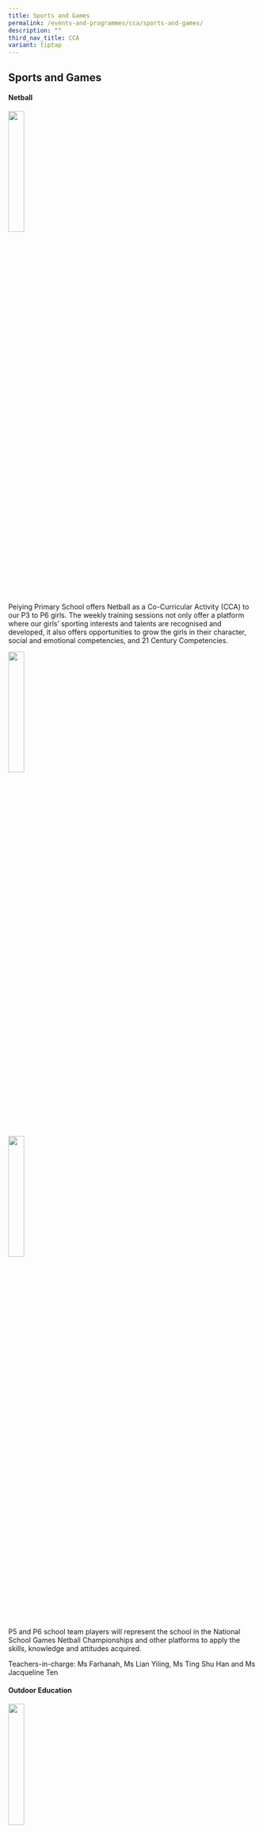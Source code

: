```yaml
---
title: Sports and Games
permalink: /events-and-programmes/cca/sports-and-games/
description: ""
third_nav_title: CCA
variant: tiptap
---
```

<h2>Sports and Games</h2>
<h4>Netball</h4>
<div class="isomer-image-wrapper">
<img style="width:25%;margin-right:15px;" height="auto" width="100%" src="/images/netball%201.png">
</div>
<p>Peiying Primary School offers Netball as a Co-Curricular Activity (CCA)
to our P3 to P6 girls. The weekly training sessions not only offer a platform
where our girls’ sporting interests and talents are recognised and developed,
it also offers opportunities to grow the girls in their character, social
and emotional competencies, and 21 Century Competencies.</p>
<div class="isomer-image-wrapper">
<img style="width:25%;margin-right:15px;" height="auto" width="100%" src="/images/netball%202.png">
</div>
<div class="isomer-image-wrapper">
<img style="width:25%;margin-right:15px;" height="auto" width="100%" src="/images/netball%203.png">
</div>
<p>P5 and P6 school team players will represent the school in the National
School Games Netball Championships and other platforms to apply the skills,
knowledge and attitudes acquired.</p>
<p>Teachers-in-charge: Ms Farhanah, Ms Lian Yiling, Ms Ting Shu Han and Ms
Jacqueline Ten</p>
<h4>Outdoor Education</h4>
<div class="isomer-image-wrapper">
<img style="width:25%;margin-right:15px;" height="auto" width="100%" src="/images/OAC1.png">
</div>
<p>Peiying Primary School offers Outdoor Adventure Club as a Co-Curricular
Activity (CCA) to our P3 to P6 boys and girls.&nbsp;Outdoor Adventure Club
members will get the opportunity to scale the climbing walls at the&nbsp;Peiying
Adventure Centre (PYSAC) and try out the high and low rope elements. In
addition, students are also engaged in other outdoor activities such as
orienteering, map reading, knot tying and tent pitching.</p>
<div class="isomer-image-wrapper">
<img style="width: 100%" height="auto" width="100%" alt="" src="/images/OAC2.png">
</div>
<div class="isomer-image-wrapper">
<img style="width:25%;margin-right:15px;" height="auto" width="100%" src="/images/OAC3.png">
</div>
<p>Activities conducted during the CCA sessions are geared towards character
building and inculcating the PRIDE core values. These activities not only
inculcate values such as teamwork, resilience and gratitude, they also
help students become more confident and caring individuals.</p>
<p>Teahers-in-charge: Mr Jim Yong, Mr Rosnizam and Ms Joyce Ang</p>
<h4>Rope Skipping</h4>
<p>Peiying Primary School offers Rope Skipping as a Co-Curricular Activity
(CCA) to our P3 to P6 boys and girls. Our&nbsp;Rope Skipping CCA aims to
strengthen students’ bodies and improve their agility, psychomotor and
coordination skills. Members will learn speed and creative skills such
as running steps, double dutch, crosses and multiples during their CCA
sessions.</p>
<div class="isomer-image-wrapper">
<img style="width:45%" height="auto" width="100%" src="/images/CCA/Rope%20Skipping/rope%20skipping%2001.jpeg">
</div>
<div class="isomer-image-wrapper">
<img style="width:45%" height="auto" width="100%" src="/images/CCA/Rope%20Skipping/rope%20skipping%2002.jpeg">
</div>
<div class="isomer-image-wrapper">
<img style="width:45%" height="auto" width="100%" src="/images/CCA/Rope%20Skipping/rope%20skipping%2003.jpeg">
</div>
<p>Rope Skipping also focuses on character building via PRIDE core values
and instilling sportsmanship and cooperative skills in our students. Members
are given the opportunity to represent the school in the&nbsp;National
School Games Rope Skipping Championships&nbsp;and other platforms to apply
the skills, knowledge and attitudes acquired.&nbsp;</p>
<div class="isomer-image-wrapper">
<img style="width: 100%" height="auto" width="100%" alt="" src="/images/CCA/Rope%20Skipping/rope%20skipping%2004.jpeg">
</div>
<p>Teachers-in-charge: Mdm Nurhazrida, Mr Vasanthan,&nbsp;Ms Pamela Lee and
Mr Hassan</p>
<h4>Sepak Takraw</h4>
<div class="isomer-image-wrapper">
<img style="width:25%;margin-right:15px;" height="auto" width="100%" src="/images/sepak%20tekraw1.png">
</div>
<p>Peiying Primary School offers Sepak Takraw as a Co-Curricular Activity
(CCA) to our P3 to P6 boys.&nbsp;Sepak Takraw is an exciting and dynamic
sport in Peiying Primary School. As it is a team game, we aim to cultivate
sportsmanship and teamwork during the weekly training sessions. Students
who display interest and talent in the CCA are identified and selected
during Physical Education lessons to join the Sepak Takraw CCA.</p>
<div class="isomer-image-wrapper">
<img style="width:30%;margin-right:15px;" height="auto" width="100%" src="/images/sepak%20tekraw2.png">
</div>
<p>Sepak Takraw school team players are given the opportunity to represent
the school in the National School Games Sepak Takraw Championships and
other platforms&nbsp;where they will have a chance to experience sports
at a competitive level, preparing them psychologically for future sporting
endeavours as they head on to higher educational institutions.</p>
<div class="isomer-image-wrapper">
<img style="width:85%" height="auto" width="100%" src="/images/sepak%20tekraw3.png">
</div>
<p>Teachers-in-charge: Mr Dinoalfian, Mdm Suzanah,&nbsp;Mr Darren Yeo and
Mr Kevin Lune</p>
<h4>Volleyball</h4>
<div class="isomer-image-wrapper">
<img style="width:35%;margin-right:15px;" height="auto" width="100%" src="/images/vball1.png">
</div>
<p>Peiying Primary School offers Volleyball as a Co-Curricular Activity (CCA)
to our P3 to P6 boys and girls.&nbsp;The objective of the Volleyball CCA
is to develop volleyball skills in each player, build character and team
work, instill sportsmanship and PRIDE core values in our students.&nbsp;</p>
<p>Students who display interest in the Volleyball CCA are identified and
selected during Physical Education lessons to join our volleyball team
at the start of Primary 3.</p>
<div class="isomer-image-wrapper">
<img style="width:35%;margin-right:15px;" height="auto" width="100%" src="/images/vball2.png">
</div>
<p>Volleyball school team players are given the opportunity to represent
the school in the National School Games Volleyball Championships and other
platforms to apply the skills, attitudes and knowledge they have gained.&nbsp;</p>
<p>Our teachers-in-charge and coach are committed to develop our Volleyball
players holistically – building their character and stretching their potential.</p>
<div class="isomer-image-wrapper">
<img style="width:35%;margin-right:15px;" height="auto" width="100%" src="/images/vball3.png">
</div>
<p>Teachers-in-charge: Mr Cyril Matthew Philix, Mdm Nurul Natasha, Ms Koo
Ying Jia and Mr Soh Chung Wei</p>